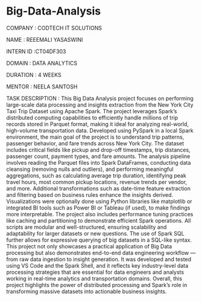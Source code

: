 # Big-Data-Analysis

COMPANY : CODTECH IT SOLUTIONS

NAME : REEEMALI YASASWINI

INTERN ID :CT04DF303

DOMAIN : DATA ANALYTICS

DURATION : 4 WEEKS

MENTOR : NEELA SANTOSH

TASK DESCRIPTION : This Big Data Analysis project focuses on performing large-scale data processing and insights extraction from the New York City Taxi Trip Dataset using Apache Spark. The project leverages Spark’s distributed computing capabilities to efficiently handle millions of trip records stored in Parquet format, making it ideal for analyzing real-world, high-volume transportation data. Developed using PySpark in a local Spark environment, the main goal of the project is to understand trip patterns, passenger behavior, and fare trends across New York City. The dataset includes critical fields like pickup and drop-off timestamps, trip distances, passenger count, payment types, and fare amounts. The analysis pipeline involves reading the Parquet files into Spark DataFrames, conducting data cleansing (removing nulls and outliers), and performing meaningful aggregations, such as calculating average trip duration, identifying peak travel hours, most common pickup locations, revenue trends per vendor, and more. Additional transformations such as date-time feature extraction and filtering based on business rules enhance the insights derived. Visualizations were optionally done using Python libraries like matplotlib or integrated BI tools such as Power BI or Tableau (if used), to make findings more interpretable. The project also includes performance tuning practices like caching and partitioning to demonstrate efficient Spark operations. All scripts are modular and well-structured, ensuring scalability and adaptability for larger datasets or new questions. The use of Spark SQL further allows for expressive querying of big datasets in a SQL-like syntax. This project not only showcases a practical application of Big Data processing but also demonstrates end-to-end data engineering workflow — from raw data ingestion to insight generation. It was developed and tested using VS Code and the Spark Shell, and it reflects key industry-level data processing strategies that are essential for data engineers and analysts working in real-time analytics and transportation domains. Overall, this project highlights the power of distributed processing and Spark’s role in transforming massive datasets into actionable business insights.

